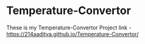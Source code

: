 # Temperature-Convertor
These is my Temperature-Convertor Project link - https://214aaditya.github.io/Temperature-Convertor/
